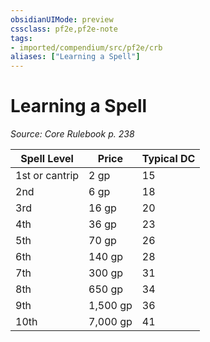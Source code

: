 ```yaml
---
obsidianUIMode: preview
cssclass: pf2e,pf2e-note
tags:
- imported/compendium/src/pf2e/crb
aliases: ["Learning a Spell"]
---
```

# Learning a Spell  
*Source: Core Rulebook p. 238*  

| Spell Level | Price | Typical DC |
|-------------|-------|------------|
| 1st or cantrip | 2 gp | 15 |
| 2nd | 6 gp | 18 |
| 3rd | 16 gp | 20 |
| 4th | 36 gp | 23 |
| 5th | 70 gp | 26 |
| 6th | 140 gp | 28 |
| 7th | 300 gp | 31 |
| 8th | 650 gp | 34 |
| 9th | 1,500 gp | 36 |
| 10th | 7,000 gp | 41 |